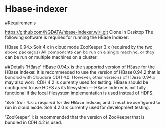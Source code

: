 Hbase-indexer
============
#Requirements

https://github.com/NGDATA/hbase-indexer.wiki.git
Clone in Desktop
The following software is required for running the HBase Indexer:

HBase 0.94.x
Solr 4.x in cloud mode
ZooKeeper 3.x (required by the two above packages)
All components can be run on a single machine, or they can be run on multiple machines on a cluster.

##Details
'HBase'
HBase 0.94.x is the supported version of HBase for the HBase Indexer. It is recommended to use the version of HBase 0.94.2 that is bundled with Cloudera CDH 4.2. However, other versions of HBase 0.94.x may also work. CDH 4.2 is currently used for testing.
HBase should be configured to use HDFS as its filesystem -- HBase Indexer is not fully functional if the local filesystem implementation is used instead of HDFS.

'Solr'
Solr 4.x is required for the HBase Indexer, and it must be configured to run in cloud mode. Solr 4.2.0 is currently used for development testing.

'ZooKeeper'
It is recommended that the version of ZooKeeper that is bundled in CDH 4.2 is used.
